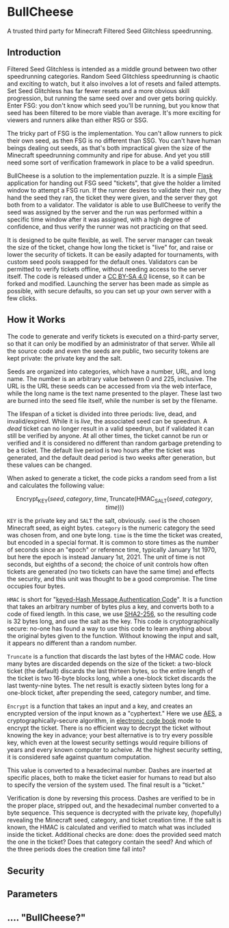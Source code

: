 # BullCheese
A trusted third party for Minecraft Filtered Seed Glitchless speedrunning.

## Introduction

Filtered Seed Glitchless is intended as a middle ground between two other speedrunning categories. Random Seed Glitchless speedrunning is chaotic and exciting to watch, but it also involves a lot of resets and failed attempts. Set Seed Glitchless has far fewer resets and a more obvious skill progression, but running the same seed over and over gets boring quickly. Enter FSG: you don't know which seed you'll be running, but you know that seed has been filtered to be more viable than average. It's more exciting for viewers and runners alike than either RSG or SSG.

The tricky part of FSG is the implementation. You can't allow runners to pick their own seed, as then FSG is no different than SSG. You can't have human beings dealing out seeds, as that's both impractical given the size of the Minecraft speedrunning community and ripe for abuse. And yet you still need some sort of verification framework in place to be a valid speedrun.

BullCheese is a solution to the implementation puzzle. It is a simple [Flask](https://flask.palletsprojects.com/en/1.1.x/) application for handing out FSG seed "tickets", that give the holder a limited window to attempt a FSG run. If the runner desires to validate their run, they hand the seed they ran, the ticket they were given, and the server they got both from to a validator. The validator is able to use BullCheese to verify the seed was assigned by the server and the run was performed within a specific time window after it was assigned, with a high degree of confidence, and thus verify the runner was not practicing on that seed.

It is designed to be quite flexible, as well. The server manager can tweak the size of the ticket, change how long the ticket is "live" for, and raise or lower the security of tickets. It can be easily adapted for tournaments, with custom seed pools swapped for the default ones. Validators can be permitted to verify tickets offline, without needing access to the server itself. The code is released under a [CC BY-SA 4.0](https://creativecommons.org/licenses/by-sa/4.0/) license, so it can be forked and modified. Launching the server has been made as simple as possible, with secure defaults, so you can set up your own server with a few clicks.

## How it Works

The code to generate and verify tickets is executed on a third-party server, so that it can only be modified by an administrator of that server. While all the source code and even the seeds are public, two security tokens are kept private: the private key and the salt. 

Seeds are organized into categories, which have a number, URL, and long name. The number is an arbitrary value between 0 and 225, inclusive. The URL is the URL these seeds can be accessed from via the web interface, while the long name is the text name presented to the player. These last two are burned into the seed file itself, while the number is set by the filename.

The lifespan of a ticket is divided into three periods: live, dead, and invalid/expired. While it is *live*, the associated seed can be speedrun. A *dead* ticket can no longer result in a valid speedrun, but if validated it can still be verified by anyone. At all other times, the ticket cannot be run or verified and it is considered no different than random garbage pretending to be a ticket. The default live period is two hours after the ticket was generated, and the default dead period is two weeks after generation, but these values can be changed.

When asked to generate a ticket, the code picks a random seed from a list and calculates the following value:

$$ \text{Encrypt}_\text{KEY}( seed, category, time, \text{Truncate}( \text{HMAC}_\text{SALT}( seed, category, time ) ) ) $$

`KEY` is the private key and `SALT` the salt, obviously. `seed` is the chosen Minecraft seed, as eight bytes. `category` is the numeric category the seed was chosen from, and one byte long. `time` is the time the ticket was created, but encoded in a special format. It is common to store times as the number of seconds since an "epoch" or reference time, typically January 1st 1970, but here the epoch is instead January 1st, 2021. The unit of time is not seconds, but eighths of a second; the choice of unit controls how often tickets are generated (no two tickets can have the same time) and effects the security, and this unit was thought to be a good compromise. The time occupies four bytes.

`HMAC` is short for "[keyed-Hash Message Authentication Code](https://en.wikipedia.org/wiki/HMAC)". It is a function that takes an arbitrary number of bytes plus a key, and converts both to a code of fixed length. In this case, we use [SHA2-256](https://en.wikipedia.org/wiki/SHA-2), so the resulting code is 32 bytes long, and use the salt as the key. This code is cryptographically secure: no-one has found a way to use this code to learn anything about the original bytes given to the function. Without knowing the input and salt, it appears no different than a random number.

`Truncate` is a function that discards the last bytes of the HMAC code. How many bytes are discarded depends on the size of the ticket: a two-block ticket (the default) discards the last thirteen bytes, so the entire length of the ticket is two 16-byte blocks long, while a one-block ticket discards the last twenty-nine bytes. The net result is exactly sixteen bytes long for a one-block ticket, after prepending the seed, category number, and time.

`Encrypt` is a function that takes an input and a key, and creates an encrypted version of the input known as a "cyphertext." Here we use [AES](https://en.wikipedia.org/wiki/Advanced_Encryption_Standard), a cryptographically-secure algorithm, in [electronic code book](https://en.wikipedia.org/wiki/Block_cipher_mode_of_operation#ECB) mode to encrypt the ticket. There is no efficient way to decrypt the ticket without knowing the key in advance; your best alternative is to try every possible key, which even at the lowest security settings would require billions of years and every known computer to acheive. At the highest security setting, it is considered safe against quantum computation.

This value is converted to a hexadecimal number. Dashes are inserted at specific places, both to make the ticket easier for humans to read but also to specify the version of the system used. The final result is a "ticket."

Verification is done by reversing this process. Dashes are verified to be in the proper place, stripped out, and the hexadecimal number converted to a byte sequence. This sequence is decrypted with the private key, (hopefully) revealing the Minecraft seed, category, and ticket creation time. If the salt is known, the HMAC is calculated and verified to match what was included inside the ticket. Additional checks are done: does the provided seed match the one in the ticket? Does that category contain the seed? And which of the three periods does the creation time fall into?

## Security

## Parameters

## .... "BullCheese?"
